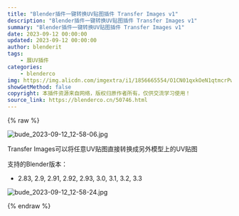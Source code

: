 ```yaml
---
title: "Blender插件一键转换UV贴图插件 Transfer Images v1"
description: "Blender插件一键转换UV贴图插件 Transfer Images v1"
summary: "Blender插件一键转换UV贴图插件 Transfer Images v1"
date: 2023-09-12 00:00:00
updated: 2023-09-12 00:00:00
author: blenderit
tags: 
    - 展UV插件
categories:
    - blenderco
img: https://img.alicdn.com/imgextra/i1/1856665554/O1CN01qxkOeN1qtmcrPw5Rt_!!1856665554.jpg
showGetMethod: false
copyright: 本插件资源来自网络，版权归原作者所有，仅供交流学习使用！
source_link: https://blenderco.cn/50746.html
---
```


{% raw %}
<p><img class="aligncenter" src="https://img.alicdn.com/imgextra/i1/1856665554/O1CN01qxkOeN1qtmcrPw5Rt_!!1856665554.jpg" alt="bude_2023-09-12_12-58-06.jpg"></p><p>Transfer Images可以将任意UV贴图直接转换成另外模型上的UV贴图</p><p>支持的Blender版本：</p><ul>
<li>2.83, 2.9, 2.91, 2.92, 2.93, 3.0, 3.1, 3.2, 3.3</li>
</ul><p><img src="https://img.alicdn.com/imgextra/i4/1856665554/O1CN01Vdk91v1qtmcwG35Fe_!!1856665554.jpg" alt="bude_2023-09-12_12-58-24.jpg"></p>
<div style="display: none">blenderco</div>
{% endraw %}